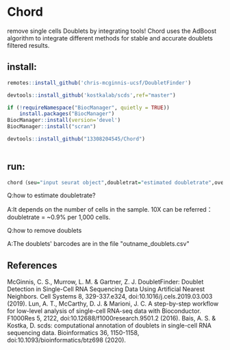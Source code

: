# Chord
remove single cells Doublets by integrating tools! 
Chord uses the AdBoost algorithm to integrate different methods for stable and accurate doublets filtered results. 

## install:
```R
remotes::install_github('chris-mcginnis-ucsf/DoubletFinder') 

devtools::install_github('kostkalab/scds',ref="master")

if (!requireNamespace("BiocManager", quietly = TRUE))
    install.packages("BiocManager")
BiocManager::install(version='devel')
BiocManager::install("scran")

devtools::install_github("13308204545/Chord") 
   
```
## run:
```R
chord（seu="input seurat object",doubletrat="estimated doubletrate",overkill=T,outname="the name you want"）
```
Q:how to estimate doubletrate? 

A:It depends on the number of cells in the sample. 10X can be referred：doubletrate = ~0.9% per 1,000 cells.  

Q:how to remove doublets 

A:The doublets' barcodes are in the file "outname_doublets.csv" 


## References
McGinnis, C. S., Murrow, L. M. & Gartner, Z. J. DoubletFinder: Doublet Detection in Single-Cell RNA Sequencing Data Using Artificial Nearest Neighbors. Cell Systems 8, 329-337.e324, doi:10.1016/j.cels.2019.03.003 (2019).
Lun, A. T., McCarthy, D. J. & Marioni, J. C. A step-by-step workflow for low-level analysis of single-cell RNA-seq data with Bioconductor. F1000Res 5, 2122, doi:10.12688/f1000research.9501.2 (2016).
Bais, A. S. & Kostka, D. scds: computational annotation of doublets in single-cell RNA sequencing data. Bioinformatics 36, 1150-1158, doi:10.1093/bioinformatics/btz698 (2020).
